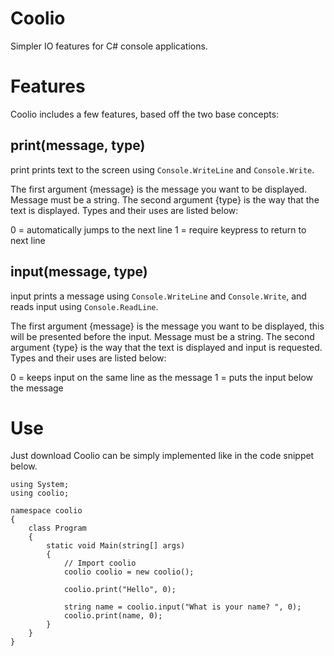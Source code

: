 # Coolio
Simpler IO features for C# console applications.

# Features
Coolio includes a few features, based off the two base concepts:

## print(message, type)
print prints text to the screen using ``` Console.WriteLine ``` and ``` Console.Write ```. 

The first argument {message} is the message you want to be displayed. Message must be a string.
The second argument {type} is the way that the text is displayed. Types and their uses are listed below:

0 = automatically jumps to the next line
1 = require keypress to return to next line
       
## input(message, type)
input prints a message using ``` Console.WriteLine ``` and ``` Console.Write ```, and reads input using ``` Console.ReadLine ```.

The first argument {message} is the message you want to be displayed, this will be presented before the input. Message must be a string.
The second argument {type} is the way that the text is displayed and input is requested. Types and their uses are listed below:

0 = keeps input on the same line as the message
1 = puts the input below the message

# Use
Just download 
Coolio can be simply implemented like in the code snippet below.

```
using System;
using coolio;

namespace coolio
{
    class Program
    {
        static void Main(string[] args)
        {
            // Import coolio
            coolio coolio = new coolio();

            coolio.print("Hello", 0);

            string name = coolio.input("What is your name? ", 0);
            coolio.print(name, 0);
        }
    }
}

```
